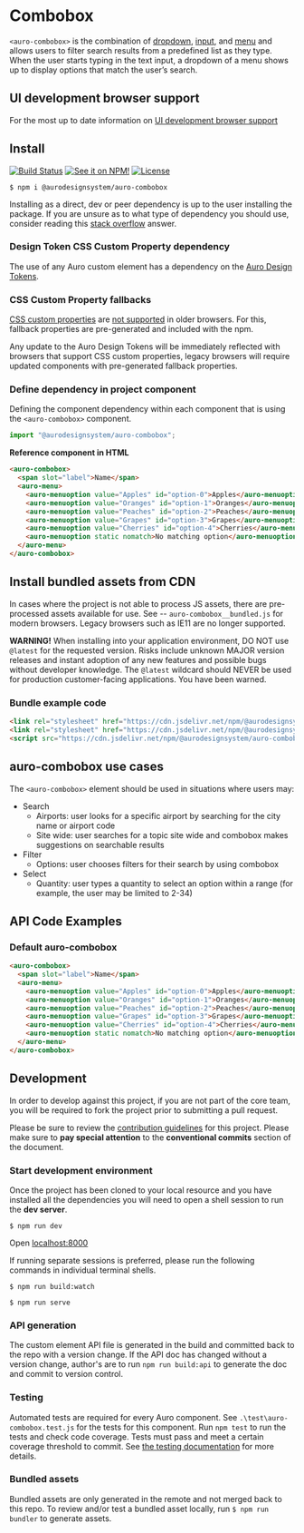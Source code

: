 <!--
The README.md file is a compiled document. No edits should be made directly to this file.

README.md is created by running `npm run build:docs`.

This file is generated based on a template fetched from
`https://raw.githubusercontent.com/AlaskaAirlines/WC-Generator/master/componentDocs/README.md`
and copied to `./componentDocs/README.md` each time the the docs are compiled.

The following sections are editable by making changes to the following files:

| SECTION                | DESCRIPTION                                       | FILE LOCATION                       |
|------------------------|---------------------------------------------------|-------------------------------------|
| Description            | Description of the component                      | `./docs/partials/description.md`    |
| Use Cases              | Examples for when to use this component           | `./docs/partials/useCases.md`       |
| Additional Information | For use to add any component specific information | `./docs/partials/readmeAddlInfo.md` |
| Component Example Code | HTML sample code of the components use            | `./apiExamples/basic.html`          |
-->

# Combobox

<!-- AURO-GENERATED-CONTENT:START (FILE:src=./../docs/partials/description.md) -->
<!-- The below content is automatically added from ./../docs/partials/description.md -->
`<auro-combobox>` is the combination of [dropdown](http://auro.alaskaair.com/components/auro/dropdown), [input](http://auro.alaskaair.com/components/auro/input), and [menu](http://auro.alaskaair.com/components/auro/menu) and allows users to filter search results from a predefined list as they type. When the user starts typing in the text input, a dropdown of a menu shows up to display options that match the user’s search.
<!-- AURO-GENERATED-CONTENT:END -->
<!-- AURO-GENERATED-CONTENT:START (FILE:src=./../docs/partials/readmeAddlInfo.md) -->
<!-- The below content is automatically added from ./../docs/partials/readmeAddlInfo.md -->
<!-- AURO-GENERATED-CONTENT This file is to be used for any additional content that should be included in the README.md which is specific to this component. -->
<!-- AURO-GENERATED-CONTENT:END -->

## UI development browser support

<!-- AURO-GENERATED-CONTENT:START (REMOTE:url=https://raw.githubusercontent.com/AlaskaAirlines/WC-Generator/master/componentDocs/partials/browserSupport.md) -->
For the most up to date information on [UI development browser support](https://auro.alaskaair.com/support/browsersSupport)

<!-- AURO-GENERATED-CONTENT:END -->

## Install

<!-- AURO-GENERATED-CONTENT:START (REMOTE:url=https://raw.githubusercontent.com/AlaskaAirlines/WC-Generator/master/componentDocs/partials/usage/componentInstall.md) -->
[![Build Status](https://img.shields.io/github/actions/workflow/status/AlaskaAirlines/auro-combobox/testPublish.yml?style=for-the-badge)](https://github.com/AlaskaAirlines/auro-combobox/actions/workflows/testPublish.yml)
[![See it on NPM!](https://img.shields.io/npm/v/@aurodesignsystem/auro-combobox?style=for-the-badge&color=orange)](https://www.npmjs.com/package/@aurodesignsystem/auro-combobox)
[![License](https://img.shields.io/npm/l/@aurodesignsystem/auro-combobox?color=blue&style=for-the-badge)](https://www.apache.org/licenses/LICENSE-2.0)

```shell
$ npm i @aurodesignsystem/auro-combobox
```

Installing as a direct, dev or peer dependency is up to the user installing the package. If you are unsure as to what type of dependency you should use, consider reading this [stack overflow](https://stackoverflow.com/questions/18875674/whats-the-difference-between-dependencies-devdependencies-and-peerdependencies) answer.

<!-- AURO-GENERATED-CONTENT:END -->

### Design Token CSS Custom Property dependency

<!-- AURO-GENERATED-CONTENT:START (REMOTE:url=https://raw.githubusercontent.com/AlaskaAirlines/WC-Generator/master/componentDocs/partials/development/designTokens.md) -->
The use of any Auro custom element has a dependency on the [Auro Design Tokens](https://auro.alaskaair.com/getting-started/developers/design-tokens).

<!-- AURO-GENERATED-CONTENT:END -->

### CSS Custom Property fallbacks

<!-- AURO-GENERATED-CONTENT:START (REMOTE:url=https://raw.githubusercontent.com/AlaskaAirlines/WC-Generator/master/componentDocs/partials/usage/cssFallbacks.md) -->
[CSS custom properties](https://developer.mozilla.org/en-US/docs/Web/CSS/Using_CSS_custom_properties) are [not supported](https://auro.alaskaair.com/support/custom-properties) in older browsers. For this, fallback properties are pre-generated and included with the npm.

Any update to the Auro Design Tokens will be immediately reflected with browsers that support CSS custom properties, legacy browsers will require updated components with pre-generated fallback properties.

<!-- AURO-GENERATED-CONTENT:END -->

### Define dependency in project component

<!-- AURO-GENERATED-CONTENT:START (REMOTE:url=https://raw.githubusercontent.com/AlaskaAirlines/WC-Generator/master/componentDocs/partials/usage/componentImportDescription.md) -->
Defining the component dependency within each component that is using the `<auro-combobox>` component.

<!-- AURO-GENERATED-CONTENT:END -->
<!-- AURO-GENERATED-CONTENT:START (REMOTE:url=https://raw.githubusercontent.com/AlaskaAirlines/WC-Generator/master/componentDocs/partials/usage/componentImport.md) -->

```js
import "@aurodesignsystem/auro-combobox";
```

<!-- AURO-GENERATED-CONTENT:END -->
**Reference component in HTML**
<!-- AURO-GENERATED-CONTENT:START (CODE:src=./../apiExamples/basic.html) -->
<!-- The below code snippet is automatically added from ./../apiExamples/basic.html -->

```html
<auro-combobox>
  <span slot="label">Name</span>
  <auro-menu>
    <auro-menuoption value="Apples" id="option-0">Apples</auro-menuoption>
    <auro-menuoption value="Oranges" id="option-1">Oranges</auro-menuoption>
    <auro-menuoption value="Peaches" id="option-2">Peaches</auro-menuoption>
    <auro-menuoption value="Grapes" id="option-3">Grapes</auro-menuoption>
    <auro-menuoption value="Cherries" id="option-4">Cherries</auro-menuoption>
    <auro-menuoption static nomatch>No matching option</auro-menuoption>
  </auro-menu>
</auro-combobox>
```
<!-- AURO-GENERATED-CONTENT:END -->

## Install bundled assets from CDN

<!-- AURO-GENERATED-CONTENT:START (REMOTE:url=https://raw.githubusercontent.com/AlaskaAirlines/WC-Generator/master/componentDocs/partials/usage/bundleInstallDescription.md) -->
In cases where the project is not able to process JS assets, there are pre-processed assets available for use. See -- `auro-combobox__bundled.js` for modern browsers. Legacy browsers such as IE11 are no longer supported.

**WARNING!** When installing into your application environment, DO NOT use `@latest` for the requested version. Risks include unknown MAJOR version releases and instant adoption of any new features and possible bugs without developer knowledge. The `@latest` wildcard should NEVER be used for production customer-facing applications. You have been warned.

<!-- AURO-GENERATED-CONTENT:END -->

### Bundle example code

<!-- AURO-GENERATED-CONTENT:START (REMOTE:url=https://raw.githubusercontent.com/AlaskaAirlines/WC-Generator/master/componentDocs/partials/usage/bundleUseModBrowsers.md) -->

```html
<link rel="stylesheet" href="https://cdn.jsdelivr.net/npm/@aurodesignsystem/design-tokens@4.3.1/dist/tokens/CSSCustomProperties.css" />
<link rel="stylesheet" href="https://cdn.jsdelivr.net/npm/@aurodesignsystem/webcorestylesheets@5.0.6/dist/bundled/essentials.css" />
<script src="https://cdn.jsdelivr.net/npm/@aurodesignsystem/auro-combobox@1.9.14/dist/auro-combobox__bundled.js" type="module"></script>
```

<!-- AURO-GENERATED-CONTENT:END -->

## auro-combobox use cases

<!-- AURO-GENERATED-CONTENT:START (FILE:src=./../docs/partials/useCases.md) -->
<!-- The below content is automatically added from ./../docs/partials/useCases.md -->
The `<auro-combobox>` element should be used in situations where users may:

* Search
  * Airports: user looks for a specific airport by searching for the city name or airport code
  * Site wide: user searches for a topic site wide and combobox makes suggestions on searchable results
* Filter
  * Options: user chooses filters for their search by using combobox
* Select
  * Quantity: user types a quantity to select an option within a range (for example, the user may be limited to 2-34)
<!-- AURO-GENERATED-CONTENT:END -->

## API Code Examples

### Default auro-combobox

<!-- AURO-GENERATED-CONTENT:START (CODE:src=./../apiExamples/basic.html) -->
<!-- The below code snippet is automatically added from ./../apiExamples/basic.html -->

```html
<auro-combobox>
  <span slot="label">Name</span>
  <auro-menu>
    <auro-menuoption value="Apples" id="option-0">Apples</auro-menuoption>
    <auro-menuoption value="Oranges" id="option-1">Oranges</auro-menuoption>
    <auro-menuoption value="Peaches" id="option-2">Peaches</auro-menuoption>
    <auro-menuoption value="Grapes" id="option-3">Grapes</auro-menuoption>
    <auro-menuoption value="Cherries" id="option-4">Cherries</auro-menuoption>
    <auro-menuoption static nomatch>No matching option</auro-menuoption>
  </auro-menu>
</auro-combobox>
```
<!-- AURO-GENERATED-CONTENT:END -->

## Development

<!-- AURO-GENERATED-CONTENT:START (REMOTE:url=https://raw.githubusercontent.com/AlaskaAirlines/WC-Generator/master/componentDocs/partials/development/developmentDescription.md) -->
In order to develop against this project, if you are not part of the core team, you will be required to fork the project prior to submitting a pull request.

Please be sure to review the [contribution guidelines](https://auro.alaskaair.com/contributing) for this project. Please make sure to **pay special attention** to the **conventional commits** section of the document.

<!-- AURO-GENERATED-CONTENT:END -->

### Start development environment

<!-- AURO-GENERATED-CONTENT:START (REMOTE:url=https://raw.githubusercontent.com/AlaskaAirlines/WC-Generator/master/componentDocs/partials/development/localhost.md) -->
Once the project has been cloned to your local resource and you have installed all the dependencies you will need to open a shell session to run the **dev server**.

```shell
$ npm run dev
```

Open [localhost:8000](http://localhost:8000/)

If running separate sessions is preferred, please run the following commands in individual terminal shells.

```shell
$ npm run build:watch

$ npm run serve
```

<!-- AURO-GENERATED-CONTENT:END -->

### API generation

<!-- AURO-GENERATED-CONTENT:START (REMOTE:url=https://raw.githubusercontent.com/AlaskaAirlines/WC-Generator/master/componentDocs/partials/development/api.md) -->
The custom element API file is generated in the build and committed back to the repo with a version change. If the API doc has changed without a version change, author's are to run `npm run build:api` to generate the doc and commit to version control.

<!-- AURO-GENERATED-CONTENT:END -->

### Testing

<!-- AURO-GENERATED-CONTENT:START (REMOTE:url=https://raw.githubusercontent.com/AlaskaAirlines/WC-Generator/master/componentDocs/partials/development/testing.md) -->
Automated tests are required for every Auro component. See `.\test\auro-combobox.test.js` for the tests for this component. Run `npm test` to run the tests and check code coverage. Tests must pass and meet a certain coverage threshold to commit. See [the testing documentation](https://auro.alaskaair.com/support/tests) for more details.

<!-- AURO-GENERATED-CONTENT:END -->

### Bundled assets

<!-- AURO-GENERATED-CONTENT:START (REMOTE:url=https://raw.githubusercontent.com/AlaskaAirlines/WC-Generator/master/componentDocs/partials/development/bundles.md) -->
Bundled assets are only generated in the remote and not merged back to this repo. To review and/or test a bundled asset locally, run `$ npm run bundler` to generate assets.

<!-- AURO-GENERATED-CONTENT:END -->

